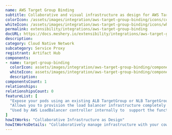 ```yaml
---
name: AWS Target Group Binding
subtitle: Collaborative and visual infrastructure as design for AWS Target Group Binding
colorIcon: /assets/images/integration/aws-target-group-binding/icons/color/aws-target-group-binding-color.svg
whiteIcon: /assets/images/integration/aws-target-group-binding/icons/white/aws-target-group-binding-white.svg
permalink: extensibility/integrations/aws-target-group-binding
docURL: https://docs.meshery.io/extensibility/integrations/aws-target-group-binding
description: 
category: Cloud Native Network
subcategory: Service Proxy
registrant: Artifact Hub
components: 
- name: target-group-binding
  colorIcon: assets/images/integration/aws-target-group-binding/components/target-group-binding/icons/color/target-group-binding-color.svg
  whiteIcon: assets/images/integration/aws-target-group-binding/components/target-group-binding/icons/white/target-group-binding-white.svg
  description: 
componentsCount: 1
relationships: 
relationshipsCount: 0
featureList: [
  "Expose your pods using an existing ALB TargetGroup or NLB TargetGroup.",
  "Allows you to provision the load balancer infrastructure completely outside of Kubernetes.",
  "Used by AWS LoadBalancer controller internally to  support the functionality for Ingress and Service resource as well."
]
howItWorks: "Collaborative Infrastructure as Design"
howItWorksDetails: "Collaboratively manage infrastructure with your coworkers synchronously sharing the same designs."
---
```


